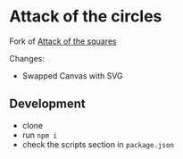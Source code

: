 # Attack of the circles
Fork of [Attack of the squares](https://github.com/Bonuspunkt/attackOfTheSquares)

Changes:
- Swapped Canvas with SVG

## Development
- clone
- run `npm i`
- check the scripts section in `package.json`

